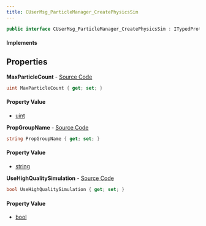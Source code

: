 ```yaml
---
title: CUserMsg_ParticleManager_CreatePhysicsSim
---
```


```csharp
public interface CUserMsg_ParticleManager_CreatePhysicsSim : ITypedProtobuf<CUserMsg_ParticleManager_CreatePhysicsSim>, INativeHandle
```

#### Implements

## Properties

**MaxParticleCount** - [Source Code](https://github.com/swiftly-solution/swiftlys2/blob/main/managed/src/SwiftlyS2.Generated/Protobufs/Interfaces/CUserMsg_ParticleManager_CreatePhysicsSim.cs#L19)

```csharp
uint MaxParticleCount { get; set; }
```

#### Property Value

- [uint](https://learn.microsoft.com/dotnet/api/system.uint32)

**PropGroupName** - [Source Code](https://github.com/swiftly-solution/swiftlys2/blob/main/managed/src/SwiftlyS2.Generated/Protobufs/Interfaces/CUserMsg_ParticleManager_CreatePhysicsSim.cs#L13)

```csharp
string PropGroupName { get; set; }
```

#### Property Value

- [string](https://learn.microsoft.com/dotnet/api/system.string)

**UseHighQualitySimulation** - [Source Code](https://github.com/swiftly-solution/swiftlys2/blob/main/managed/src/SwiftlyS2.Generated/Protobufs/Interfaces/CUserMsg_ParticleManager_CreatePhysicsSim.cs#L16)

```csharp
bool UseHighQualitySimulation { get; set; }
```

#### Property Value

- [bool](https://learn.microsoft.com/dotnet/api/system.boolean)

